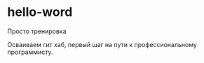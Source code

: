 # hello-word
Просто тренировка 

Осваиваем гит хаб, первый шаг на пути к профессиональному программисту.
